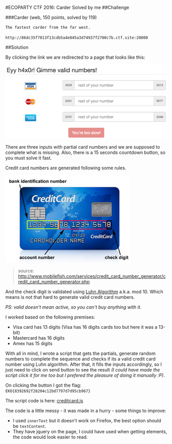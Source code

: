 #ECOPARTY CTF 2016: Carder
Solved by me
##Challenge

###Carder
(web, 150 points, solved by 119)
```
The fastest carder from the far west.

http://86dc35f7013f13cdb5a4e845a3d74937f2700c7b.ctf.site:20000
```

##Solution

By clicking the link we are redirected to a page that looks like this:

<img src="carder_page.png" width=600 alt="page print">

There are three inputs with partial card numbers and we are supposed to complete what is missing.
Also, there is a 15 seconds countdown button, so you must solve it fast.

Credit card numbers are generated following some rules.

![credit card anatomy](bank_identification_number_creditcard.png)
> source: http://www.mobilefish.com/services/credit_card_number_generator/credit_card_number_generator.php

And the check digit is validated using [Luhn Algorithm](https://en.wikipedia.org/wiki/Luhn_algorithm) a.k.a. mod 10.
Which means is not that hard to generate valid credit card numbers.

*PS: valid doesn't mean active, so you can't buy anything with it.*

I worked based on the following premises:
- Visa card has 13 digits (Visa has 16 digits cards too but here it was a 13-bit)
- Mastercard has 16 digits
- Amex has 15 digits

With all in mind, I wrote a script that gets the partials, generate random numbers to complete the sequence and checks if its a valid credit card number using Luhn algorithm.
After that, it fills the inputs accordingly, so I just need to click on send button to see the result *(I could have made the script click it for me too but I prefered the pleasure of doing it manually :P)*.

On clicking the button I got the flag: `EKO{8392692f28204c12bd7797d7d95cb967}`

The script code is here: [creditcard.js](creditcard.js)

The code is a little messy - it was made in a hurry - some things to improve:
- I used `innerText` but it doesn't work on Firefox, the best option should be `textContent`.
- They have jquery on the page, I could have used when getting elements, the code would look easier to read.
